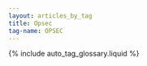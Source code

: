 ```yaml
---
layout: articles_by_tag
title: Opsec
tag-name: OPSEC
---
```


{% include auto_tag_glossary.liquid %}
